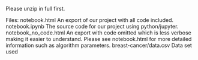 
Please unzip in full first.

Files:
	notebook.html
		An export of our project with all code included.
	notebook.ipynb
		The source code for our project using python/jupyter.
	notebook_no_code.html
		An export with code omitted which is less verbose making it easier to understand.
		Please see notebook.html for more detailed information such as algorithm parameters.
	breast-cancer/data.csv
		Data set used
